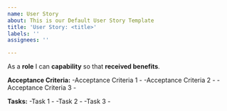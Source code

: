 ```yaml
---
name: User Story
about: This is our Default User Story Template
title: 'User Story: <title>'
labels: ''
assignees: ''

---
```


As a **role** I can **capability** so that **received benefits**.

**Acceptance Criteria:**
-Acceptance Criteria 1 - 
-Acceptance Criteria 2 - 
-Acceptance Criteria 3 -

**Tasks:**
-Task 1 - 
-Task 2 -
-Task 3 -
